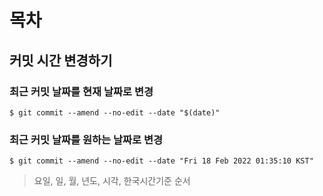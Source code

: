 # 목차

## 커밋 시간 변경하기
### 최근 커밋 날짜를 현재 날짜로 변경
````
$ git commit --amend --no-edit --date "$(date)"
````

### 최근 커밋 날짜를 원하는 날짜로 변경
````
$ git commit --amend --no-edit --date "Fri 18 Feb 2022 01:35:10 KST"
````
> 요일, 일, 월, 년도, 시각, 한국시간기준 순서
